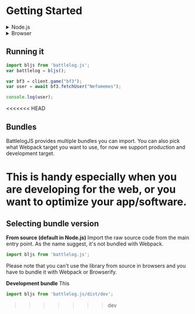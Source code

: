 # Getting Started


<details>

<summary><bold>Node.js</bold></summary>
<br/>

If you want to install this trough the NPM registry.

```bash
npm i battlelog.js
```

Or if you use Yarn:

```bash
yarn add battlelog.js
```

You can even install it from GitHub:

```bash
npm i https://gitlab.com/BLThunderstorm/battlelog.js.git
```

Or if you use Yarn:

```bash
yarn add https://gitlab.com/BLThunderstorm/battlelog.js.git
```

</details>
<details>
<summary>Browser</summary>

<br/>

First of all, you will need to get a CDN link. You can find a CDN link for this
library in pretty much any major CDN services, like
[JSDelivr](https://www.jsdelivr.com/package/npm/battlelog.js),
[UnPKG](https://unpkg.com/), and [GitCDN](https://gitcdn.link)


Then you can of course paste the CDN link to your HTML app.

```html
<script src="Battlelog.js CDN link"></script>
```

For example using GitCDN:

```html
<script src="gitcdn.link/cdn/BLThunderstorm/battlelog.js/master/dist/bundle.prod.min.js"></script>
```

Secondly, Battlelog.js expects users install Axios as well. When you install Battlelog.js for Node.js environments (NPM/Yarn), Axios should get automatically installed. And of course `querystring` is a pre-installed library. But this isn't the case for browsers. You will have to manually add Axios into your HTML app.
| |
| ------- |
| If you are still developing the software/app that uses this library. Do **not** use the production library.  |

Also, make sure Axios is loaded **before** BattlelogJS.

```html
<script src="https://cdn.jsdelivr.net/npm/axios/dist/axios.min.js"></script>
<script src="Battlelog.js CDN link"></script>
```

</details>

## Running it

```js
import bljs from 'battlelog.js';
var battlelog = bljs();

var bf3 = client.game("bf3");
var user = await bf3.fetchUser("Nefomemes");

console.log(user);
```

<<<<<<< HEAD
## Bundles
BattlelogJS provides multiple bundles you can import. You can also pick what Webpack target you want to use, for now we support production and development target.

This is handy especially when you are developing for the web, or you want to optimize your app/software.
=======
## Selecting bundle version

**From source (default in Node.js)** Import the raw source code from the main entry point. As the name suggest, it's not bundled with Webpack.

```js
import bljs from 'battlelog.js';
```

Please note that you can't use the library from source in browsers and you have to bundle it with Webpack or Browserify.

**Development bundle** 
This

```js
import bljs from 'battlelog.js/dist/dev';
```

>>>>>>> dev
